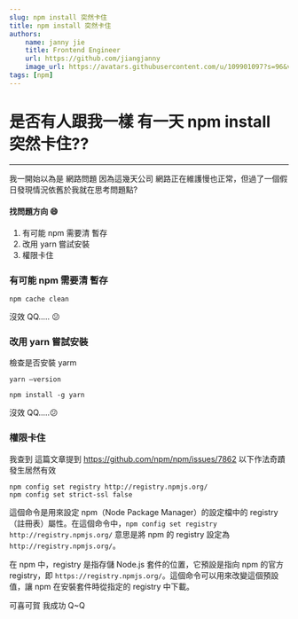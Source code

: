 ```yaml
---
slug: npm install 突然卡住
title: npm install 突然卡住
authors:
    name: janny jie
    title: Frontend Engineer
    url: https://github.com/jiangjanny
    image_url: https://avatars.githubusercontent.com/u/109901097?s=96&v=4
tags: [npm]
---
```


# 是否有人跟我一樣 有一天 npm install 突然卡住??

---

我一開始以為是 網路問題 因為這幾天公司 網路正在維護慢也正常，但過了一個假日發現情況依舊於我就在思考問題點?

#### 找問題方向 😄

1. 有可能 npm 需要清 暫存
2. 改用 yarn 嘗試安裝
3. 權限卡住

### 有可能 npm 需要清 暫存

```code
npm cache clean
```

沒效 QQ..... 😕

### 改用 yarn 嘗試安裝

檢查是否安裝 yarm

```code
yarn —version
```

```code
npm install -g yarn
```

沒效 QQ.....😕

### 權限卡住

我查到 這篇文章提到 https://github.com/npm/npm/issues/7862 以下作法奇蹟發生居然有效

```code
npm config set registry http://registry.npmjs.org/
npm config set strict-ssl false
```

這個命令是用來設定 npm（Node Package Manager）的設定檔中的 registry（註冊表）屬性。在這個命令中，`npm config set registry http://registry.npmjs.org/` 意思是將 npm 的 registry 設定為 `http://registry.npmjs.org/`。

在 npm 中，registry 是指存儲 Node.js 套件的位置，它預設是指向 npm 的官方 registry，即 `https://registry.npmjs.org/`。這個命令可以用來改變這個預設值，讓 npm 在安裝套件時從指定的 registry 中下載。

可喜可賀 我成功 Q~Q
